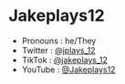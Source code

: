 # Jakeplays12

- Pronouns : he/They
- Twitter : [@jplays_12](https://twitter.com/jplays_12)
- TikTok : [@jakeplays_12](https://www.tiktok.com/@jakeplays_12)
- YouTube : [@Jakeplays12](https://www.youtube.com/channel/UC2dh_DhAFeVl-3iNrnmZpew)
